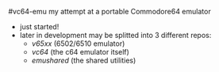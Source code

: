 #vc64-emu
my attempt at a portable Commodore64 emulator

* just started!
* later in development may be splitted into 3 different repos: 
    * _v65xx_ (6502/6510 emulator)
    * _vc64_ (the c64 emulator itself)
    * _emushared_ (the shared utilities)
